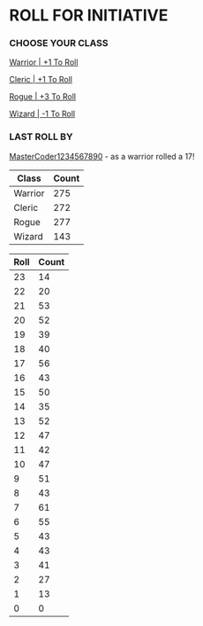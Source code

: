 # ROLL FOR INITIATIVE
### CHOOSE YOUR CLASS

[Warrior | +1 To Roll](https://github.com/benjaminsampica/benjaminsampica/issues/new?title=roll%7Cwarrior&body=Just+click+%27Submit+new+issue%27.)

[Cleric | +1 To Roll](https://github.com/benjaminsampica/benjaminsampica/issues/new?title=roll%7Ccleric&body=Just+click+%27Submit+new+issue%27.)

[Rogue | +3 To Roll](https://github.com/benjaminsampica/benjaminsampica/issues/new?title=roll%7Crogue&body=Just+click+%27Submit+new+issue%27.)

[Wizard | -1 To Roll](https://github.com/benjaminsampica/benjaminsampica/issues/new?title=roll%7Cwizard&body=Just+click+%27Submit+new+issue%27.)
### LAST ROLL BY
[MasterCoder1234567890](https://www.github.com/MasterCoder1234567890) - as a warrior rolled a 17!

|Class|Count|
|-|-|
|Warrior|275|
|Cleric|272|
|Rogue|277|
|Wizard|143|

|Roll|Count|
|-|-|
|23|14
|22|20
|21|53
|20|52
|19|39
|18|40
|17|56
|16|43
|15|50
|14|35
|13|52
|12|47
|11|42
|10|47
|9|51
|8|43
|7|61
|6|55
|5|43
|4|43
|3|41
|2|27
|1|13
|0|0
